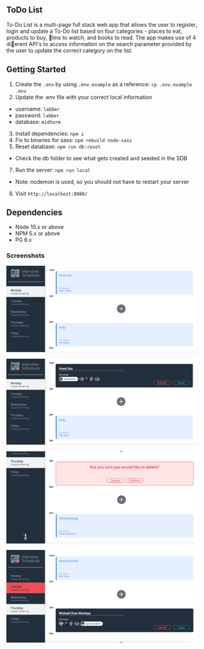 ## ToDo List

To-Do List is a multi-page full stack web app that allows the user to register, login
and update a To-Do list based on four categories - places to eat, products to buy,
􀂁lms to watch, and books to read. The app makes use of 4 di􀁽erent API's to access
information on the search parameter provided by the user to update the correct
category on the list.


## Getting Started

1. Create the `.env` by using `.env.example` as a reference: `cp .env.example .env`
2. Update the .env file with your correct local information 
  - username: `labber` 
  - password: `labber` 
  - database: `midterm`
3. Install dependencies: `npm i`
4. Fix to binaries for sass: `npm rebuild node-sass`
5. Reset database: `npm run db:reset`
  - Check the db folder to see what gets created and seeded in the SDB
7. Run the server: `npm run local`
  - Note: nodemon is used, so you should not have to restart your server
8. Visit `http://localhost:8080/`

## Dependencies

- Node 10.x or above
- NPM 5.x or above
- PG 6.x

### Screenshots

!["Front Page"](https://github.com/FrankZou21/scheduler/blob/master/docs/Front_Page.png?raw=true)

!["Editing Appointments"](https://github.com/FrankZou21/scheduler/blob/master/docs/Editing_Appointment.png?raw=true)

!["Deleting Appointments"](https://github.com/FrankZou21/scheduler/blob/master/docs/Deleting_Appointment.png?raw=true)

!["Switching Days"](https://github.com/FrankZou21/scheduler/blob/master/docs/Switching_Appointments.png?raw=true)
